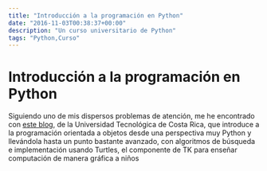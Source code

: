 ```yaml
---
title: "Introducción a la programación en Python"
date: "2016-11-03T00:38:37+00:00"
description: "Un curso universitario de Python"
tags: "Python,Curso"
---
```

# Introducción a la programación en Python

Siguiendo uno de mis dispersos problemas de atención, me he encontrado con [este blog](https://ic1800a2011.wordpress.com/), de la Universidad Tecnológica de Costa Rica, que introduce a la programación orientada a objetos desde una perspectiva muy Python y llevándola hasta un punto bastante avanzado, con algoritmos de búsqueda e implementación usando Turtles, el componente de TK para enseñar computación de manera gráfica a niños

